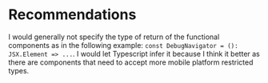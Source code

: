 # Recommendations
I would generally not specify the type of return of the functional components as in the following example: `const DebugNavigator = (): JSX.Element => ...`. I would let Typescript infer it because I think it better as there are components that need to accept more mobile platform restricted types.